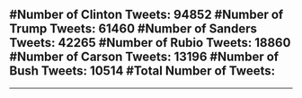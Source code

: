 #Number of Clinton Tweets: 94852
#Number of Trump Tweets: 61460
#Number of Sanders Tweets: 42265
#Number of Rubio Tweets: 18860
#Number of Carson Tweets: 13196
#Number of Bush Tweets: 10514
#Total Number of Tweets:  
---
---
